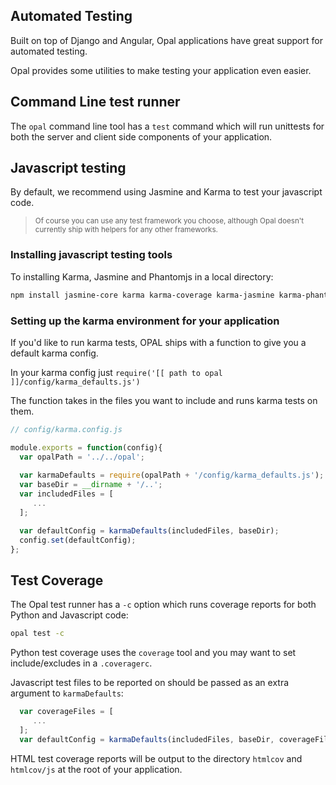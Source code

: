 ## Automated Testing

Built on top of Django and Angular, Opal applications have great support for automated testing.

Opal provides some utilities to make testing your application even easier.

## Command Line test runner

The `opal` command line tool has a `test` command which will run unittests for both the server and client
side components of your application.

## Javascript testing

By default, we recommend using Jasmine and Karma to test your javascript code.  
<blockquote><small>
Of course you can use any test framework you choose, although Opal doesn't currently ship with helpers 
for any other frameworks.
</small></blockquote>

### Installing javascript testing tools

To installing Karma, Jasmine and Phantomjs in a local directory:

```bash
npm install jasmine-core karma karma-coverage karma-jasmine karma-phantomjs-launcher
```

### Setting up the karma environment for your application

If you'd like to run karma tests, OPAL ships with a function to give you a default karma config.

In your karma config just `require('[[ path to opal ]]/config/karma_defaults.js')`

The function takes in the files you want to include and runs karma tests on them.

```js
// config/karma.config.js

module.exports = function(config){
  var opalPath = '../../opal';
 
  var karmaDefaults = require(opalPath + '/config/karma_defaults.js');
  var baseDir = __dirname + '/..';
  var includedFiles = [
     ...
  ];

  var defaultConfig = karmaDefaults(includedFiles, baseDir);
  config.set(defaultConfig);
};
```

## Test Coverage

The Opal test runner has a `-c` option which runs coverage reports for both Python and Javascript code:

```bash
opal test -c
```

Python test coverage uses the `coverage` tool and you may want to set include/excludes in a `.coveragerc`.

Javascript test files to be reported on should be passed as an extra argument to `karmaDefaults`: 

```js
  var coverageFiles = [
     ...
  ];
  var defaultConfig = karmaDefaults(includedFiles, baseDir, coverageFiles);
```

HTML test coverage reports will be output to the directory `htmlcov` and `htmlcov/js` at the root of your application.

